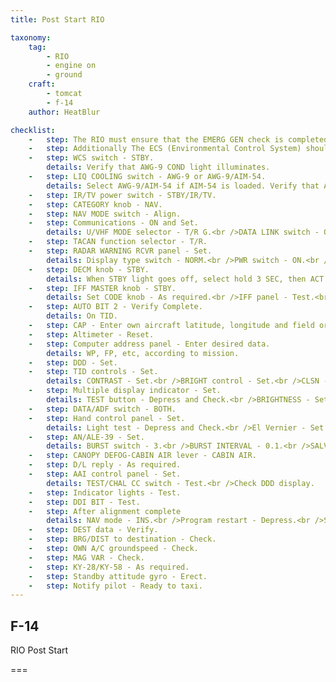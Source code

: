 ```yaml
---
title: Post Start RIO

taxonomy:
    tag:
        - RIO
        - engine on
        - ground
    craft: 
        - tomcat
        - f-14
    author: HeatBlur

checklist:
    -   step: The RIO must ensure that the EMERG GEN check is completed before commencing poststart checklist.
    -   step: Additionally The ECS (Environmental Control System) should run for at least 3 minutes before avionics and AWG-9 power-up.
    -   step: WCS switch - STBY.
        details: Verify that AWG-9 COND light illuminates.
    -   step: LIQ COOLING switch - AWG-9 or AWG-9/AIM-54.
        details: Select AWG-9/AIM-54 if AIM-54 is loaded. Verify that AWG-9 COND light goes off and that AUTO BIT 2 is running (on TID).
    -   step: IR/TV power switch - STBY/IR/TV. 
    -   step: CATEGORY knob - NAV. 
    -   step: NAV MODE switch - Align. 
    -   step: Communications - ON and Set.
        details: U/VHF MODE selector - T/R G.<br />DATA LINK switch - ON. 
    -   step: TACAN function selector - T/R. 
    -   step: RADAR WARNING RCVR panel - Set.
        details: Display type switch - NORM.<br />PWR switch - ON.<br />TEST switch - SPL.<br />MODE button - LMT. 
    -   step: DECM knob - STBY.
        details: When STBY light goes off, select hold 3 SEC, then ACT for OBC. 
    -   step: IFF MASTER knob - STBY.
        details: Set CODE knob - As required.<br />IFF panel - Test.<br />MC switch - OUT.<br />M1, M2 and M3 - Test.<br />MC - Test.<br />IFF ANT switch - AUTO.<br />Select NORM and observe that TEST light illuminates.
    -   step: AUTO BIT 2 - Verify Complete.
        details: On TID.
    -   step: CAP - Enter own aircraft latitude, longitude and field or ship elevation. 
    -   step: Altimeter - Reset. 
    -   step: Computer address panel - Enter desired data.
        details: WP, FP, etc, according to mission.
    -   step: DDD - Set. 
    -   step: TID controls - Set.
        details: CONTRAST - Set.<br />BRIGHT control - Set.<br />CLSN - OFF.<br />ALT NUM - ON.<br />SYM ELEM - ON.<br />DATA LINK - As required.<br />JAM strobe - As required.<br />NON ATTK - As required.<br />LAUNCH ZONE - As required.<br />VEL VECTOR - As required.<br />RANGE scale - As required. 
    -   step: Multiple display indicator - Set.
        details: TEST button - Depress and Check.<br />BRIGHTNESS - Set. 
    -   step: DATA/ADF switch - BOTH. 
    -   step: Hand control panel - Set.
        details: Light test - Depress and Check.<br />El Vernier - Set 0° elevation on radar.<br />All AWG-9 lights should illuminate.
    -   step: AN/ALE-39 - Set.
        details: BURST switch - 3.<br />BURST INTERVAL - 0.1.<br />SALVO - 2.<br />SALVO INTERVAL - 0.4. 
    -   step: CANOPY DEFOG-CABIN AIR lever - CABIN AIR. 
    -   step: D/L reply - As required. 
    -   step: AAI control panel - Set.
        details: TEST/CHAL CC switch - Test.<br />Check DDD display.
    -   step: Indicator lights - Test. 
    -   step: DDI BIT - Test. 
    -   step: After alignment complete
        details: NAV mode - INS.<br />Program restart - Depress.<br />STBY/READY lights - OFF.<br />TID NAV mode - INS. 
    -   step: DEST data - Verify. 
    -   step: BRG/DIST to destination - Check. 
    -   step: OWN A/C groundspeed - Check. 
    -   step: MAG VAR - Check. 
    -   step: KY-28/KY-58 - As required. 
    -   step: Standby attitude gyro - Erect. 
    -   step: Notify pilot - Ready to taxi. 
---
```


## F-14 
RIO Post Start

===

